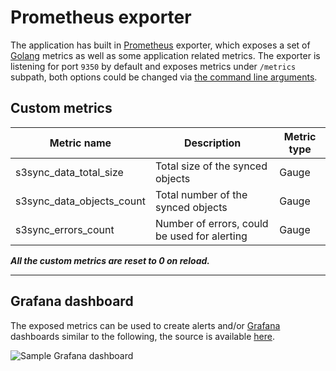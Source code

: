 <!--
s3sync-service - Realtime S3 synchronisation tool
Copyright (c) 2020  Yevgeniy Valeyev

This program is free software: you can redistribute it and/or modify
it under the terms of the GNU General Public License as published by
the Free Software Foundation, either version 3 of the License, or
(at your option) any later version.

This program is distributed in the hope that it will be useful,
but WITHOUT ANY WARRANTY; without even the implied warranty of
MERCHANTABILITY or FITNESS FOR A PARTICULAR PURPOSE.  See the
GNU General Public License for more details.

You should have received a copy of the GNU General Public License
along with this program.  If not, see <http://www.gnu.org/licenses/>.
 -->

# Prometheus exporter

The application has built in [Prometheus](https://prometheus.io/) exporter, which exposes a set of [Golang](https://golang.org/) metrics as well as some application related metrics. The exporter is listening for port `9350` by default and exposes metrics under `/metrics` subpath, both options could be changed via [the command line arguments](configuration.md#command-line-args).

## Custom metrics

| Metric name | Description | Metric type |
|-------------|-------------|-------------|
| s3sync_data_total_size | Total size of the synced objects | Gauge |
| s3sync_data_objects_count | Total number of the synced objects | Gauge |
| s3sync_errors_count | Number of errors, could be used for alerting | Gauge |

**_All the custom metrics are reset to 0 on reload._**

---

## Grafana dashboard

The exposed metrics can be used to create alerts and/or [Grafana](https://grafana.com/) dashboards similar to the following, the source is available [here](https://raw.githubusercontent.com/mazay/s3sync-service/master/grafana/sample-dashboard.json).

![Sample Grafana dashboard](img/sample-dashboard.png)
